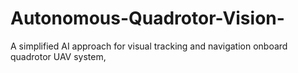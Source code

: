 # Autonomous-Quadrotor-Vision-
A simplified AI approach for visual tracking and navigation onboard quadrotor UAV system,
